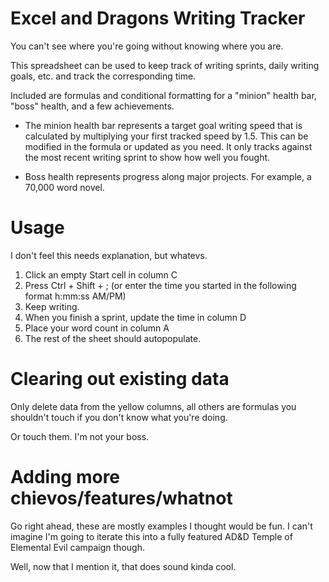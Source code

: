 # Excel and Dragons Writing Tracker

You can't see where you're going without knowing where you are.

This spreadsheet can be used to keep track of writing sprints, daily writing goals, etc. and track the corresponding time.

Included are formulas and conditional formatting for a "minion" health bar, "boss" health, and a few achievements. 

* The minion health bar represents a target goal writing speed that is calculated by multiplying your first tracked speed by 1.5. This can be modified in the formula or updated as you need. It only tracks against the most recent writing sprint to show how well you fought.

* Boss health represents progress along major projects. For example, a 70,000 word novel. 

# Usage
I don't feel this needs explanation, but whatevs.

1. Click an empty Start cell in column C
2. Press Ctrl + Shift + ;   (or enter the time you started in the following format h:mm:ss AM/PM)
3. Keep writing.
4. When you finish a sprint, update the time in column D
5. Place your word count in column A
6. The rest of the sheet should autopopulate.


# Clearing out existing data
Only delete data from the yellow columns, all others are formulas you shouldn't touch if you don't know what you're doing.

Or touch them. I'm not your boss.

# Adding more chievos/features/whatnot
Go right ahead, these are mostly examples I thought would be fun. I can't imagine I'm going to iterate this into a fully featured AD&D Temple of Elemental Evil campaign though.

Well, now that I mention it, that does sound kinda cool.